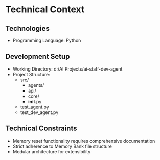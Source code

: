 # Technical Context

## Technologies
* Programming Language: Python

## Development Setup
* Working Directory: d:/AI Projects/ai-staff-dev-agent
* Project Structure:
  - src/
    - agents/
    - api/
    - core/
    - __init__.py
  - test_agent.py
  - test_dev_agent.py

## Technical Constraints
* Memory reset functionality requires comprehensive documentation
* Strict adherence to Memory Bank file structure
* Modular architecture for extensibility
